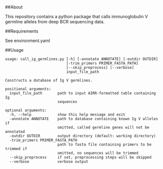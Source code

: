 
##About

This repository contains a python package that calls immunoglobulin V germline alleles from deep BCR sequencing data.

##Requirements

See environment.yaml

##Usage
```
usage: call_ig_germlines.py [-h] [-annotate ANNOTATE] [-outdir OUTDIR]
                            [-trim_primers PRIMER_FASTA_PATH]
                            [--skip_preprocess] [--verbose]
                            input_file_path

Constructs a database of Ig V germlines.

positional arguments:
  input_file_path       path to input AIRR-formatted table containing Ig
                        sequences

optional arguments:
  -h, --help            show this help message and exit
  -annotate ANNOTATE    path to database containing known Ig V alleles if
                        omitted, called germline genes will not be annotated
  -outdir OUTDIR        output directory (default: working directory)
  -trim_primers PRIMER_FASTA_PATH
                        path to fasta file containing primers to be trimmed if
                        omitted, no sequences will be trimmed
  --skip_preprocess     if set, preprocessing steps will be skipped
  --verbose             verbose output
  ```